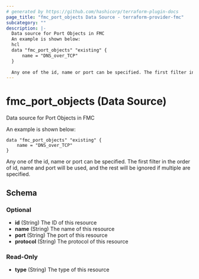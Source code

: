 ```yaml
---
# generated by https://github.com/hashicorp/terraform-plugin-docs
page_title: "fmc_port_objects Data Source - terraform-provider-fmc"
subcategory: ""
description: |-
  Data source for Port Objects in FMC
  An example is shown below:
  hcl
  data "fmc_port_objects" "existing" {
      name = "DNS_over_TCP"
  }
  
  Any one of the id, name or port can be specified. The first filter in the order of id, name and port will be used, and the rest will be ignored if multiple are specified.
---
```


# fmc_port_objects (Data Source)

Data source for Port Objects in FMC

An example is shown below: 
```hcl
data "fmc_port_objects" "existing" {
	name = "DNS_over_TCP"
}
```
Any one of the id, name or port can be specified. The first filter in the order of id, name and port will be used, and the rest will be ignored if multiple are specified.



<!-- schema generated by tfplugindocs -->
## Schema

### Optional

- **id** (String) The ID of this resource
- **name** (String) The name of this resource
- **port** (String) The port of this resource
- **protocol** (String) The protocol of this resource

### Read-Only

- **type** (String) The type of this resource


